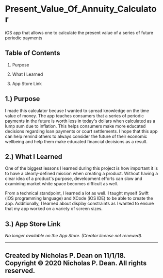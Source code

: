 # Present_Value_Of_Annuity_Calculator
iOS app that allows one to calculate the present value of a series of future periodic payments 

   Table of Contents
   -----------------

   1. Purpose

   2. What I Learned
   
   3. App Store Link 


1.) Purpose 
   --------------------------------

I made this calculator becuse I wanted to spread knowledge on the time value of money. The app teaches consumers that a series of periodic payments in the future is worth less in today's dollars when calculated as a lump sum due to inflation. This helps consumers make more educated decisions regarding loan payments or court settlements. I hope that this app can help remind others to always consider the future of their economic wellbeing and help them make educated financial decisions as a result. 

2.) What I Learned 
   -------------------

One of the biggest lessons I learned during this project is how important it is to have a clearly-defined mission when creating a product. Without having a clear idea of a product's purpose, development efforts can slow and examining market white space becomes difficult as well.

From a technical standpoint, I learned a lot as well. I taught myself Swift (iOS programming language) and XCode (iOS IDE) to be able to create the app. Additionally, I learned about display constraints as I wanted to ensure that my app worked on a variety of screen sizes.

3.) App Store Link 
   ------------

*No longer available on the App Store. (Creator license not renewed).*

------------------------------------------------------------------------
Created by Nicholas P. Dean on 11/1/18.
Copyright © 2020 Nicholas P. Dean. All rights reserved. 
------------------------------------------------------------------------